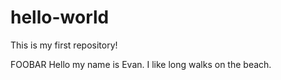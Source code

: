 # hello-world
This is my first repository!

FOOBAR
Hello my name is Evan. 
I like long walks on the beach.
